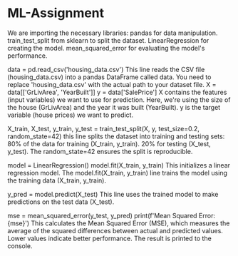 # ML-Assignment

We are importing the necessary libraries:
 pandas for data manipulation.
 train_test_split from sklearn to split the dataset.
 LinearRegression for creating the model.
 mean_squared_error for evaluating the model's performance.

data = pd.read_csv('housing_data.csv')
 This line reads the CSV file (housing_data.csv) into a pandas DataFrame called data. You need to replace 'housing_data.csv' with the actual path to your dataset file.
X = data[['GrLivArea', 'YearBuilt']]
y = data['SalePrice']
 X contains the features (input variables) we want to use for prediction. Here, we're using the size of the house (GrLivArea) and the year it was built (YearBuilt).
 y is the target variable (house prices) we want to predict.

  X_train, X_test, y_train, y_test = train_test_split(X, y, test_size=0.2, random_state=42)
  this line splits the dataset into training and testing sets:
  80% of the data for training (X_train, y_train).
  20% for testing (X_test, y_test). The random_state=42 ensures the split is reproducible.

model = LinearRegression()
model.fit(X_train, y_train)
 This initializes a linear regression model.
 The model.fit(X_train, y_train) line trains the model using the training data (X_train, y_train).

y_pred = model.predict(X_test)
  This line uses the trained model to make predictions on the test data (X_test).

mse = mean_squared_error(y_test, y_pred)
print(f'Mean Squared Error: {mse}')
  This calculates the Mean Squared Error (MSE), which measures the average of the squared differences between actual and predicted values. Lower values indicate 
  better performance.
  The result is printed to the console.
